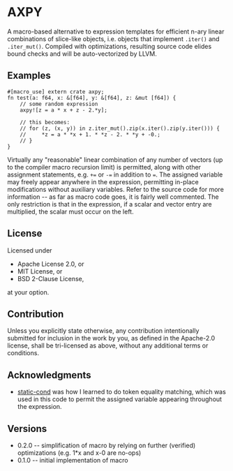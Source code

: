 # AXPY

A macro-based alternative to expression templates for efficient n-ary linear combinations of slice-like objects, i.e. objects that implement `.iter()` and `.iter_mut()`. Compiled with optimizations, resulting source code elides bound checks and will be auto-vectorized by LLVM.

## Examples

    #[macro_use] extern crate axpy;
    fn test(a: f64, x: &[f64], y: &[f64], z: &mut [f64]) {
        // some random expression
        axpy![z = a * x + z - 2.*y];

        // this becomes:
        // for (z, (x, y)) in z.iter_mut().zip(x.iter().zip(y.iter())) {
        //     *z = a * *x + 1. * *z - 2. * *y + -0.;
        // }
    }

Virtually any "reasonable" linear combination of any number of vectors (up to the compiler macro recursion limit) is permitted, along with other assignment statements, e.g. `+=` or `-=` in addition to `=`. The assigned variable may freely appear anywhere in the expression, permitting in-place modifications without auxiliary variables. Refer to the source code for more information -- as far as macro code goes, it is fairly well commented. The only restriction is that in the expression, if a scalar and vector entry are multiplied, the scalar must occur on the left.

## License

Licensed under
* Apache License 2.0, or
* MIT License, or
* BSD 2-Clause License,

at your option.

## Contribution

Unless you explicitly state otherwise, any contribution intentionally submitted for inclusion in the work by you, as defined in the Apache-2.0 license, shall be tri-licensed as above, without any additional terms or conditions.

## Acknowledgments

* [static-cond](https://github.com/durka/static-cond) was how I learned to do token equality matching, which was used in this code to permit the assigned variable appearing throughout the expression.

## Versions

* 0.2.0 -- simplification of macro by relying on further (verified) optimizations (e.g. 1*x and x-0 are no-ops)
* 0.1.0 -- initial implementation of macro


